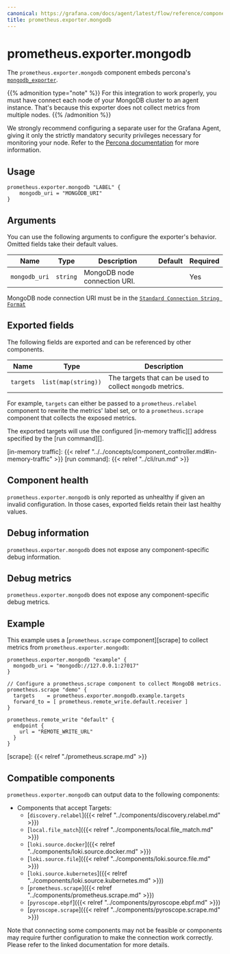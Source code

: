 ```yaml
---
canonical: https://grafana.com/docs/agent/latest/flow/reference/components/prometheus.exporter.mongodb/
title: prometheus.exporter.mongodb
---
```


# prometheus.exporter.mongodb
The `prometheus.exporter.mongodb` component embeds percona's [`mongodb_exporter`](https://github.com/percona/mongodb_exporter).

{{% admonition type="note" %}}
For this integration to work properly, you must have connect each node of your MongoDB cluster to an agent instance.
That's because this exporter does not collect metrics from multiple nodes.
{{% /admonition %}}

We strongly recommend configuring a separate user for the Grafana Agent, giving it only the strictly mandatory security privileges necessary for monitoring your node. 
Refer to the [Percona documentation](https://github.com/percona/mongodb_exporter#permissions) for more information.

## Usage

```river
prometheus.exporter.mongodb "LABEL" {
    mongodb_uri = "MONGODB_URI"
}
```

## Arguments
You can use the following arguments to configure the exporter's behavior.
Omitted fields take their default values.

Name | Type | Description | Default | Required
---- | ---- | ----------- | ------- | --------
`mongodb_uri` | `string` | MongoDB node connection URI. | | Yes

MongoDB node connection URI must be in the [`Standard Connection String Format`](https://docs.mongodb.com/manual/reference/connection-string/#std-label-connections-standard-connection-string-format)



## Exported fields
The following fields are exported and can be referenced by other components.

Name      | Type                | Description
--------- | ------------------- | -----------
`targets` | `list(map(string))` | The targets that can be used to collect `mongodb` metrics.

For example, `targets` can either be passed to a `prometheus.relabel`
component to rewrite the metrics' label set, or to a `prometheus.scrape`
component that collects the exposed metrics.

The exported targets will use the configured [in-memory traffic][] address
specified by the [run command][].

[in-memory traffic]: {{< relref "../../concepts/component_controller.md#in-memory-traffic" >}}
[run command]: {{< relref "../cli/run.md" >}}

## Component health

`prometheus.exporter.mongodb` is only reported as unhealthy if given
an invalid configuration. In those cases, exported fields retain their last
healthy values.

## Debug information

`prometheus.exporter.mongodb` does not expose any component-specific
debug information.

## Debug metrics

`prometheus.exporter.mongodb` does not expose any component-specific
debug metrics.

## Example

This example uses a [`prometheus.scrape` component][scrape] to collect metrics
from `prometheus.exporter.mongodb`:

```river
prometheus.exporter.mongodb "example" {
  mongodb_uri = "mongodb://127.0.0.1:27017"
}

// Configure a prometheus.scrape component to collect MongoDB metrics.
prometheus.scrape "demo" {
  targets    = prometheus.exporter.mongodb.example.targets
  forward_to = [ prometheus.remote_write.default.receiver ]
}

prometheus.remote_write "default" {
  endpoint {
    url = "REMOTE_WRITE_URL"
  }
}
```

[scrape]: {{< relref "./prometheus.scrape.md" >}}
<!-- START GENERATED COMPATIBLE COMPONENTS -->

## Compatible components

`prometheus.exporter.mongodb` can output data to the following components:

- Components that accept Targets:
  - [`discovery.relabel`]({{< relref "../components/discovery.relabel.md" >}})
  - [`local.file_match`]({{< relref "../components/local.file_match.md" >}})
  - [`loki.source.docker`]({{< relref "../components/loki.source.docker.md" >}})
  - [`loki.source.file`]({{< relref "../components/loki.source.file.md" >}})
  - [`loki.source.kubernetes`]({{< relref "../components/loki.source.kubernetes.md" >}})
  - [`prometheus.scrape`]({{< relref "../components/prometheus.scrape.md" >}})
  - [`pyroscope.ebpf`]({{< relref "../components/pyroscope.ebpf.md" >}})
  - [`pyroscope.scrape`]({{< relref "../components/pyroscope.scrape.md" >}})

Note that connecting some components may not be feasible or components may require further configuration to make the connection work correctly. Please refer to the linked documentation for more details.

<!-- END GENERATED COMPATIBLE COMPONENTS -->
